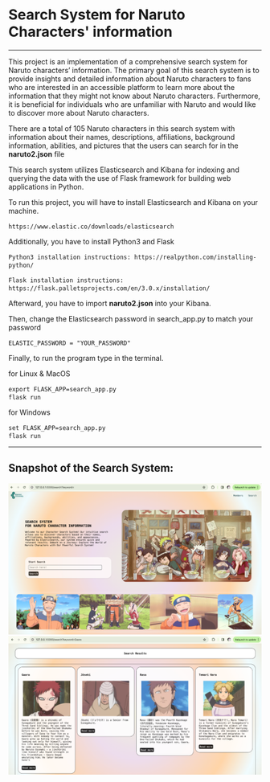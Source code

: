 
# Search System for Naruto Characters' information
---
This project is an implementation of a comprehensive search system for Naruto characters’ information. The primary goal of this search system is to provide insights and detailed information about Naruto characters to fans who are interested in an accessible platform to learn more about the information that they might not know about Naruto characters. Furthermore, it is beneficial for individuals who are unfamiliar with Naruto and would like to discover more about Naruto characters.

There are a total of 105 Naruto characters in this search system with information about their names, descriptions, affiliations, background information, abilities, and pictures that the users can search for in the **naruto2.json** file

This search system utilizes Elasticsearch and Kibana for indexing and querying the data with the use of Flask framework for building web applications in Python.

To run this project, you will have to install Elasticsearch and Kibana on your machine.
```
https://www.elastic.co/downloads/elasticsearch
```

Additionally, you have to install Python3 and Flask
```
Python3 installation instructions: https://realpython.com/installing-python/
```
```
Flask installation instructions: https://flask.palletsprojects.com/en/3.0.x/installation/
```

Afterward, you have to import **naruto2.json** into your Kibana.

Then, change the Elasticsearch password in search_app.py to match your password
```
ELASTIC_PASSWORD = "YOUR_PASSWORD"
```

Finally, to run the program type in the terminal.

for Linux & MacOS
```
export FLASK_APP=search_app.py
flask run
```
for Windows
```
set FLASK_APP=search_app.py
flask run
```
---

## Snapshot of the Search System:

<img src="./screenshots/screenshot1.png" alt="screenshot1">
<img src="./screenshots/screenshot2.png" alt="screenshot2">
